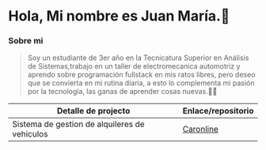 # Hola, Mi nombre es Juan María.👋

### Sobre mi
> Soy un estudiante de 3er año en la  Tecnicatura Superior en Análisis de Sistemas,trabajo en un taller de electromecanica automotriz y aprendo sobre programación fullstack en mis ratos libres,
pero deseo que se convierta en mi rutina diaria, a esto lo complementa mi pasión por la tecnología, las ganas de aprender cosas nuevas.🧑‍💻

| Detalle de projecto | Enlace/repositorio |
| ------------- | ------------- |
| Sistema de gestion de alquileres de vehiculos  | [Caronline](https://github.com/JuuanmaSR/Caronline--rent-a-car)  |
